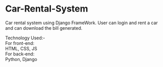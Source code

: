 # Car-Rental-System
Car rental system using Django FrameWork.
User can login and rent a car and can download the bill generated.


Technology Used:-<br>
For front-end:<br>
  HTML, CSS, JS<br>
For back-end:  
  Python, Django
  
